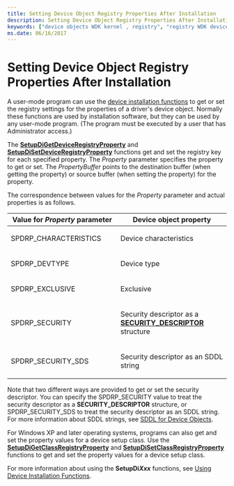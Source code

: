 ```yaml
---
title: Setting Device Object Registry Properties After Installation
description: Setting Device Object Registry Properties After Installation
keywords: ["device objects WDK kernel , registry", "registry WDK device objects"]
ms.date: 06/16/2017
---
```


# Setting Device Object Registry Properties After Installation





A user-mode program can use the [device installation functions](/previous-versions/ff541299(v=vs.85)) to get or set the registry settings for the properties of a driver's device object. Normally these functions are used by installation software, but they can be used by any user-mode program. (The program must be executed by a user that has Administrator access.)

The [**SetupDiGetDeviceRegistryProperty**](/windows/win32/api/setupapi/nf-setupapi-setupdigetdeviceregistrypropertya) and [**SetupDiSetDeviceRegistryProperty**](/windows/win32/api/setupapi/nf-setupapi-setupdisetdeviceregistrypropertya) functions get and set the registry key for each specified property. The *Property* parameter specifies the property to get or set. The *PropertyBuffer* points to the destination buffer (when getting the property) or source buffer (when setting the property) for the property.

The correspondence between values for the *Property* parameter and actual properties is as follows.

<table>
<colgroup>
<col width="50%" />
<col width="50%" />
</colgroup>
<thead>
<tr class="header">
<th>Value for <em>Property</em> parameter</th>
<th>Device object property</th>
</tr>
</thead>
<tbody>
<tr class="odd">
<td><p>SPDRP_CHARACTERISTICS</p></td>
<td><p>Device characteristics</p></td>
</tr>
<tr class="even">
<td><p>SPDRP_DEVTYPE</p></td>
<td><p>Device type</p></td>
</tr>
<tr class="odd">
<td><p>SPDRP_EXCLUSIVE</p></td>
<td><p>Exclusive</p></td>
</tr>
<tr class="even">
<td><p>SPDRP_SECURITY</p></td>
<td><p>Security descriptor as a <a href="/windows-hardware/drivers/ddi/ntifs/ns-ntifs-_security_descriptor" data-raw-source="[&lt;strong&gt;SECURITY_DESCRIPTOR&lt;/strong&gt;](/windows-hardware/drivers/ddi/ntifs/ns-ntifs-_security_descriptor)"><strong>SECURITY_DESCRIPTOR</strong></a> structure</p></td>
</tr>
<tr class="odd">
<td><p>SPDRP_SECURITY_SDS</p></td>
<td><p>Security descriptor as an SDDL string</p></td>
</tr>
</tbody>
</table>

 

Note that two different ways are provided to get or set the security descriptor. You can specify the SPDRP\_SECURITY value to treat the security descriptor as a **SECURITY\_DESCRIPTOR** structure, or SPDRP\_SECURITY\_SDS to treat the security descriptor as an SDDL string. For more information about SDDL strings, see [SDDL for Device Objects](sddl-for-device-objects.md).

For Windows XP and later operating systems, programs can also get and set the property values for a device setup class. Use the [**SetupDiGetClassRegistryProperty**](/windows/win32/api/setupapi/nf-setupapi-setupdigetclassregistrypropertya) and [**SetupDiSetClassRegistryProperty**](/windows/win32/api/setupapi/nf-setupapi-setupdisetclassregistrypropertya) functions to get and set the property values for a device setup class.

For more information about using the **SetupDi*Xxx*** functions, see [Using Device Installation Functions](../install/using-device-installation-functions.md).

